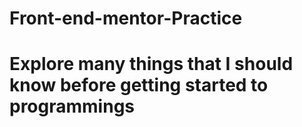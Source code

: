 # Front-end-mentor-Practice
# Explore many things that I should know before getting started to programmings
